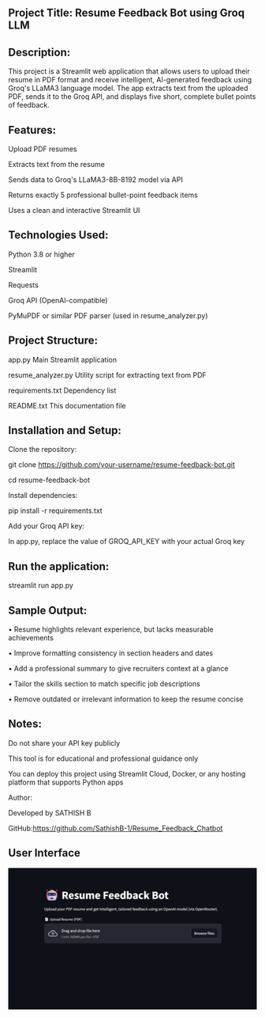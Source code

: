 ## Project Title: Resume Feedback Bot using Groq LLM

## Description:

This project is a Streamlit web application that allows users to upload their resume in PDF format and receive intelligent, AI-generated feedback using Groq's LLaMA3 language model. The app extracts text from the uploaded PDF, sends it to the Groq API, and displays five short, complete bullet points of feedback.

## Features:

Upload PDF resumes

Extracts text from the resume

Sends data to Groq's LLaMA3-8B-8192 model via API

Returns exactly 5 professional bullet-point feedback items

Uses a clean and interactive Streamlit UI

## Technologies Used:

Python 3.8 or higher

Streamlit

Requests

Groq API (OpenAI-compatible)

PyMuPDF or similar PDF parser (used in resume_analyzer.py)

## Project Structure:

app.py Main Streamlit application

resume_analyzer.py Utility script for extracting text from PDF

requirements.txt Dependency list

README.txt This documentation file

## Installation and Setup:

Clone the repository:

git clone https://github.com/your-username/resume-feedback-bot.git

cd resume-feedback-bot

Install dependencies:

pip install -r requirements.txt

Add your Groq API key:

In app.py, replace the value of GROQ_API_KEY with your actual Groq key

## Run the application:
streamlit run app.py

## Sample Output:

• Resume highlights relevant experience, but lacks measurable achievements

• Improve formatting consistency in section headers and dates

• Add a professional summary to give recruiters context at a glance

• Tailor the skills section to match specific job descriptions

• Remove outdated or irrelevant information to keep the resume concise

## Notes:

Do not share your API key publicly

This tool is for educational and professional guidance only

You can deploy this project using Streamlit Cloud, Docker, or any hosting platform that supports Python apps

Author:

Developed by SATHISH B

GitHub:https://github.com/SathishB-1/Resume_Feedback_Chatbot

## User  Interface

![img Alt](https://github.com/SathishB-1/Resume_Feedback_Chatbot-GenAI-/blob/48b93da5aa05561a6412e231f439184a4ddc2529/Screenshot%202025-07-11%20214242.png)
